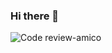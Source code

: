 ### Hi there 👋
<!--
<table>
  <tr>
    <td>First Screen Page</td>
    <td>![Code review-amico](https://user-images.githubusercontent.com/48861719/141650071-f3371c7c-197c-4870-a6da-4c5e1a4f57cc.png)</td>
  </tr>
 </table>
-->
![Code review-amico](https://user-images.githubusercontent.com/48861719/141650071-f3371c7c-197c-4870-a6da-4c5e1a4f57cc.png)
<!--
**MaliaF7/MaliaF7** is a ✨ _special_ ✨ repository because its `README.md` (this file) appears on your GitHub profile.

Here are some ideas to get you started:

- 🔭 I’m currently working on ...
- 🌱 I’m currently learning ...
- 👯 I’m looking to collaborate on ...
- 🤔 I’m looking for help with ...
- 💬 Ask me about ...
- 📫 How to reach me: ...
- 😄 Pronouns: ...
- ⚡ Fun fact: ...
-->
